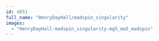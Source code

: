 ```yaml
---
id: 4851
full_name: "HenryDayHall/madspin_singularity"
images: 
  - "HenryDayHall-madspin_singularity-mg5_ma5_madspin"
---
```

